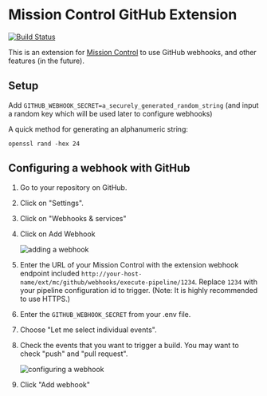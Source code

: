 # Mission Control GitHub Extension

[![Build Status](https://travis-ci.org/space-race/mc-ext-github.svg?branch=master)](https://travis-ci.org/space-race/mc-ext-github)

This is an extension for [Mission Control](https://github.com/space-race/mission-control) to use GitHub webhooks, and other features (in the future).

## Setup

Add `GITHUB_WEBHOOK_SECRET=a_securely_generated_random_string` (and input a random key which will be used later to configure webhooks)

A quick method for generating an alphanumeric string:

```
openssl rand -hex 24
```

## Configuring a webhook with GitHub

1. Go to your repository on GitHub.

2. Click on "Settings".

3. Click on "Webhooks & services"

4. Click on Add Webhook

    ![adding a webhook](https://cloud.githubusercontent.com/assets/721038/12319535/d3c9e34e-ba57-11e5-8651-f4d4f8353c68.png)

5. Enter the URL of your Mission Control with the extension webhook endpoint included `http://your-host-name/ext/mc/github/webhooks/execute-pipeline/1234`. Replace `1234` with your pipeline configuration id to trigger. (Note: It is highly recommended to use HTTPS.)

6. Enter the `GITHUB_WEBHOOK_SECRET` from your .env file.

7. Choose "Let me select individual events".

8. Check the events that you want to trigger a build. You may want to check "push" and "pull request".

    ![configuring a webhook](https://cloud.githubusercontent.com/assets/721038/12319544/e612d3b2-ba57-11e5-8518-29e1805417c8.png)
    
9. Click "Add webhook"
